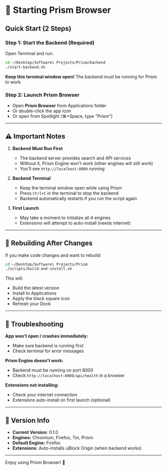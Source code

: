 # 🚀 Starting Prism Browser

## Quick Start (2 Steps)

### Step 1: Start the Backend (Required)
Open Terminal and run:
```bash
cd ~/Desktop/Software\ Projects/Prism/backend
./start-backend.sh
```
**Keep this terminal window open!** The backend must be running for Prism to work.

### Step 2: Launch Prism Browser
- Open **Prism Browser** from Applications folder
- Or double-click the app icon
- Or open from Spotlight (⌘+Space, type "Prism")

---

## ⚠️ Important Notes

1. **Backend Must Run First**
   - The backend server provides search and API services
   - Without it, Prism Engine won't work (other engines will still work)
   - You'll see `http://localhost:8000` running

2. **Backend Terminal**
   - Keep the terminal window open while using Prism
   - Press `Ctrl+C` in the terminal to stop the backend
   - Backend automatically restarts if you run the script again

3. **First Launch**
   - May take a moment to initialize all 4 engines
   - Extensions will attempt to auto-install (needs internet)

---

## 🔄 Rebuilding After Changes

If you make code changes and want to rebuild:
```bash
cd ~/Desktop/Software\ Projects/Prism
./scripts/build-and-install.sh
```

This will:
- Build the latest version
- Install to Applications
- Apply the black square icon
- Refresh your Dock

---

## 🐛 Troubleshooting

**App won't open / crashes immediately:**
- Make sure backend is running first
- Check terminal for error messages

**Prism Engine doesn't work:**
- Backend must be running on port 8000
- Check `http://localhost:8000/api/health` in a browser

**Extensions not installing:**
- Check your internet connection
- Extensions auto-install on first launch (optional)

---

## 📝 Version Info

- **Current Version:** 0.1.0
- **Engines:** Chromium, Firefox, Tor, Prism
- **Default Engine:** Firefox
- **Extensions:** Auto-installs uBlock Origin (when backend works)

---

Enjoy using Prism Browser! 🎉

